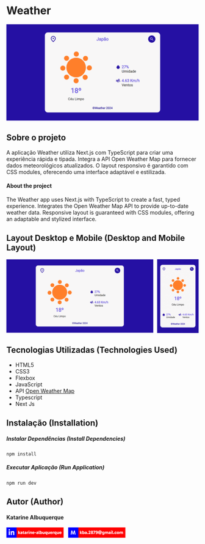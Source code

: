 # **Weather**

<!-- [![NPM License](https://img.shields.io/npm/l/react)](https://github.com/katarine-bez-albuquerque/nextjs-weather/blob/main/LICENSE) -->

![Banner](./assets/imagens/banner.png)

## Sobre o projeto

A aplicação Weather utiliza Next.js com TypeScript para criar uma experiência rápida e tipada. Integra a API Open Weather Map para fornecer dados meteorológicos atualizados. O layout responsivo é garantido com CSS modules, oferecendo uma interface adaptável e estilizada.

#### About the project

The Weather app uses Next.js with TypeScript to create a fast, typed experience. Integrates the Open Weather Map API to provide up-to-date weather data. Responsive layout is guaranteed with CSS modules, offering an adaptable and stylized interface.

## Layout Desktop e Mobile (Desktop and Mobile Layout)

![Layouts Web e Mobile](./assets/imagens/web_mobile.png)

## Tecnologias Utilizadas (Technologies Used)
* HTML5
* CSS3
* Flexbox
* JavaScript
* API [Open Weather Map](http://openweathermap.org/api)
* Typescript
* Next Js

## Instalação (Installation)

##### Instalar Dependências (Install Dependencies)
<pre><code>npm install</code></pre>

##### Executar Aplicação (Run Application)
<pre><code>npm run dev</code></pre>

## Autor (Author)

#### **Katarine Albuquerque**

[![Linkedin](./assets/sociais/linkedin.png)](https://www.linkedin.com/in/katarine-albuquerque/) &nbsp; [![Github](./assets/sociais/email.png)](mailto:kba.2879@gmail.com)
